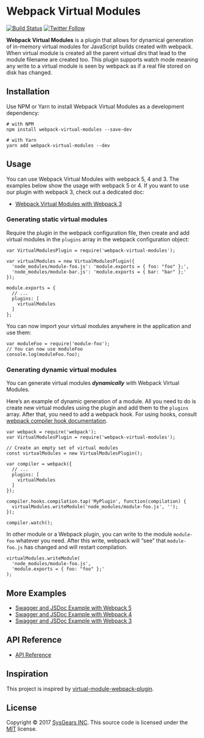 Webpack Virtual Modules
=======================

[![Build Status](https://travis-ci.org/sysgears/webpack-virtual-modules.svg?branch=master)](https://travis-ci.org/sysgears/webpack-virtual-modules) [![Twitter Follow](https://img.shields.io/twitter/follow/sysgears.svg?style=social)](https://twitter.com/sysgears)

**Webpack Virtual Modules** is a plugin that allows for dynamical generation of in-memory virtual modules for JavaScript builds created with webpack. When virtual module is created all the parent virtual dirs that lead to the module filename are created too. This plugin supports watch mode meaning any write to a virtual module is seen by webpack as if a real file stored on disk has changed.

Installation
------------

Use NPM or Yarn to install Webpack Virtual Modules as a development dependency:

    # with NPM
    npm install webpack-virtual-modules --save-dev

    # with Yarn
    yarn add webpack-virtual-modules --dev

Usage
-----

You can use Webpack Virtual Modules with webpack 5, 4 and 3. The examples below show the usage with webpack 5 or 4. If you want to use our plugin with webpack 3, check out a dedicated doc:

-   [Webpack Virtual Modules with Webpack 3](https://github.com/sysgears/webpack-virtual-modules/tree/master/docs/webpack3.md)

### Generating static virtual modules

Require the plugin in the webpack configuration file, then create and add virtual modules in the `plugins` array in the webpack configuration object:

    var VirtualModulesPlugin = require('webpack-virtual-modules');

    var virtualModules = new VirtualModulesPlugin({
      'node_modules/module-foo.js': 'module.exports = { foo: "foo" };',
      'node_modules/module-bar.js': 'module.exports = { bar: "bar" };'
    });

    module.exports = {
      // ...
      plugins: [
        virtualModules
      ]
    };

You can now import your virtual modules anywhere in the application and use them:

    var moduleFoo = require('module-foo');
    // You can now use moduleFoo
    console.log(moduleFoo.foo);

### Generating dynamic virtual modules

You can generate virtual modules ***dynamically*** with Webpack Virtual Modules.

Here’s an example of dynamic generation of a module. All you need to do is create new virtual modules using the plugin and add them to the `plugins` array. After that, you need to add a webpack hook. For using hooks, consult [webpack compiler hook documentation](https://webpack.js.org/api/compiler-hooks/).

    var webpack = require('webpack');
    var VirtualModulesPlugin = require('webpack-virtual-modules');

    // Create an empty set of virtual modules
    const virtualModules = new VirtualModulesPlugin();

    var compiler = webpack({
      // ...
      plugins: [
        virtualModules
      ]
    });

    compiler.hooks.compilation.tap('MyPlugin', function(compilation) {
      virtualModules.writeModule('node_modules/module-foo.js', '');
    });

    compiler.watch();

In other module or a Webpack plugin, you can write to the module `module-foo` whatever you need. After this write, webpack will “see” that `module-foo.js` has changed and will restart compilation.

    virtualModules.writeModule(
      'node_modules/module-foo.js',
      'module.exports = { foo: "foo" };'
    );

More Examples
-------------

-   [Swagger and JSDoc Example with Webpack 5](https://github.com/sysgears/webpack-virtual-modules/tree/master/examples/swagger-webpack5)
-   [Swagger and JSDoc Example with Webpack 4](https://github.com/sysgears/webpack-virtual-modules/tree/master/examples/swagger-webpack4)
-   [Swagger and JSDoc Example with Webpack 3](https://github.com/sysgears/webpack-virtual-modules/tree/master/examples/swagger-webpack3)

API Reference
-------------

-   [API Reference](https://github.com/sysgears/webpack-virtual-modules/tree/master/docs/API%20Reference.md)

Inspiration
-----------

This project is inspired by [virtual-module-webpack-plugin](https://github.com/rmarscher/virtual-module-webpack-plugin).

License
-------

Copyright © 2017 [SysGears INC](http://sysgears.com). This source code is licensed under the [MIT](LICENSE) license.
